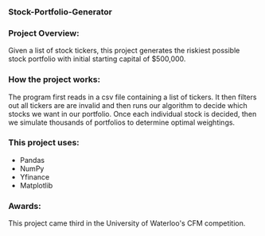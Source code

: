 ### Stock-Portfolio-Generator

### Project Overview:

Given a list of stock tickers, this project generates the riskiest possible stock portfolio with initial starting capital of $500,000. 

### How the project works:

The program first reads in a csv file containing a list of tickers. It then filters out all tickers are are invalid and then runs our algorithm to decide which stocks we want in our portfolio. Once each individual stock is decided, then we simulate thousands of portfolios to determine optimal weightings.

### This project uses:

- Pandas
- NumPy
- Yfinance
- Matplotlib

### Awards:

This project came third in the University of Waterloo's CFM competition.
